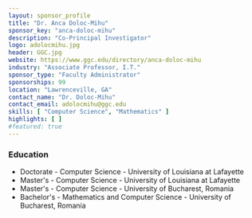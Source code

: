 ```yaml
---
layout: sponsor_profile
title: "Dr. Anca Doloc-Mihu"
sponsor_key: "anca-doloc-mihu"
description: "Co-Principal Investigator"
logo: adolocmihu.jpg
header: GGC.jpg
website: https://www.ggc.edu/directory/anca-doloc-mihu
industry: "Associate Professor, I.T."
sponsor_type: "Faculty Administrator"
sponsorships: 99
location: "Lawrenceville, GA"
contact_name: "Dr. Doloc-Mihu"
contact_email: adolocmihu@ggc.edu
skills: [ "Computer Science", "Mathematics" ]
highlights: [ ]
#featured: true
---
```

### Education

- Doctorate - Computer Science - University of Louisiana at Lafayette
- Master's - Computer Science - University of Louisiana at Lafayette
- Master's - Computer Science - University of Bucharest, Romania
- Bachelor's - Mathematics and Computer Science - University of Bucharest, Romania
